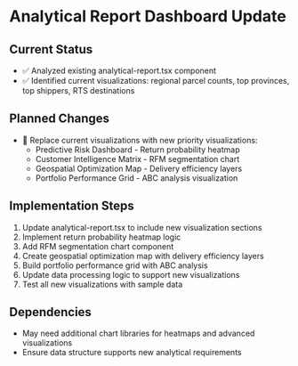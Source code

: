 # Analytical Report Dashboard Update

## Current Status
- ✅ Analyzed existing analytical-report.tsx component
- ✅ Identified current visualizations: regional parcel counts, top provinces, top shippers, RTS destinations

## Planned Changes
- 🔄 Replace current visualizations with new priority visualizations:
  - Predictive Risk Dashboard - Return probability heatmap
  - Customer Intelligence Matrix - RFM segmentation chart
  - Geospatial Optimization Map - Delivery efficiency layers
  - Portfolio Performance Grid - ABC analysis visualization

## Implementation Steps
1. Update analytical-report.tsx to include new visualization sections
2. Implement return probability heatmap logic
3. Add RFM segmentation chart component
4. Create geospatial optimization map with delivery efficiency layers
5. Build portfolio performance grid with ABC analysis
6. Update data processing logic to support new visualizations
7. Test all new visualizations with sample data

## Dependencies
- May need additional chart libraries for heatmaps and advanced visualizations
- Ensure data structure supports new analytical requirements
